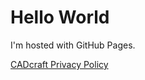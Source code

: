 
<html>

<body>
	<h1>Hello World</h1>
<p>I'm hosted with GitHub Pages.</p>

<a href="CADcraftPrivacy.html">CADcraft Privacy Policy</a>

</body>
</html>
